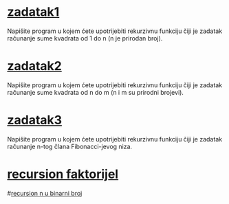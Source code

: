 # [zadatak1](https://github.com/Benjamin71000/programiranje1/blob/main/recursion/recursion%20suma%20kvadrata.cpp)
Napišite program u kojem ćete upotrijebiti rekurzivnu funkciju čiji je zadatak računanje sume kvadrata od 1 do n (n je prirodan broj).

# [zadatak2](https://github.com/Benjamin71000/programiranje1/blob/main/recursion/recursion%20suma%20kvadrata%20n%20do%20m.cpp)
Napišite program u kojem ćete upotrijebiti rekurzivnu funkciju čiji je zadatak računanje sume kvadrata od n do m (n i m su prirodni brojevi).

# [zadatak3](https://github.com/Benjamin71000/programiranje1/blob/main/recursion/recursion%20fibonacci.cpp)
Napišite program u kojem ćete upotrijebiti rekurzivnu funkciju čiji je zadatak računanje n-tog člana Fibonacci-jevog niza.

# [recursion faktorijel](https://github.com/Benjamin71000/programiranje1/blob/main/recursion/recursion%20faktorijel.cpp)

#[recursion n u binarni broj](https://github.com/Benjamin71000/programiranje1/blob/main/recursion/rekurzija%20n%20u%20binarni%20broj.cpp)
